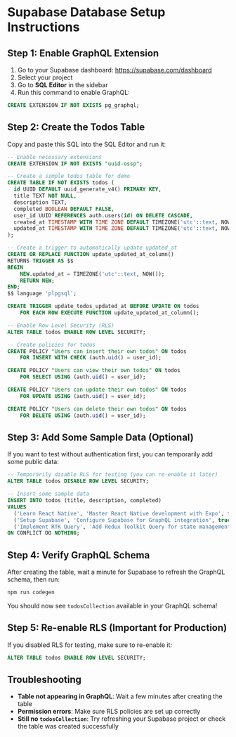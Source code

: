 # Supabase Database Setup Instructions

## Step 1: Enable GraphQL Extension

1. Go to your Supabase dashboard: https://supabase.com/dashboard
2. Select your project
3. Go to **SQL Editor** in the sidebar
4. Run this command to enable GraphQL:

```sql
CREATE EXTENSION IF NOT EXISTS pg_graphql;
```

## Step 2: Create the Todos Table

Copy and paste this SQL into the SQL Editor and run it:

```sql
-- Enable necessary extensions
CREATE EXTENSION IF NOT EXISTS "uuid-ossp";

-- Create a simple todos table for demo
CREATE TABLE IF NOT EXISTS todos (
  id UUID DEFAULT uuid_generate_v4() PRIMARY KEY,
  title TEXT NOT NULL,
  description TEXT,
  completed BOOLEAN DEFAULT FALSE,
  user_id UUID REFERENCES auth.users(id) ON DELETE CASCADE,
  created_at TIMESTAMP WITH TIME ZONE DEFAULT TIMEZONE('utc'::text, NOW()) NOT NULL,
  updated_at TIMESTAMP WITH TIME ZONE DEFAULT TIMEZONE('utc'::text, NOW()) NOT NULL
);

-- Create a trigger to automatically update updated_at
CREATE OR REPLACE FUNCTION update_updated_at_column()
RETURNS TRIGGER AS $$
BEGIN
    NEW.updated_at = TIMEZONE('utc'::text, NOW());
    RETURN NEW;
END;
$$ language 'plpgsql';

CREATE TRIGGER update_todos_updated_at BEFORE UPDATE ON todos
    FOR EACH ROW EXECUTE FUNCTION update_updated_at_column();

-- Enable Row Level Security (RLS)
ALTER TABLE todos ENABLE ROW LEVEL SECURITY;

-- Create policies for todos
CREATE POLICY "Users can insert their own todos" ON todos
    FOR INSERT WITH CHECK (auth.uid() = user_id);

CREATE POLICY "Users can view their own todos" ON todos
    FOR SELECT USING (auth.uid() = user_id);

CREATE POLICY "Users can update their own todos" ON todos
    FOR UPDATE USING (auth.uid() = user_id);

CREATE POLICY "Users can delete their own todos" ON todos
    FOR DELETE USING (auth.uid() = user_id);
```

## Step 3: Add Some Sample Data (Optional)

If you want to test without authentication first, you can temporarily add some public data:

```sql
-- Temporarily disable RLS for testing (you can re-enable it later)
ALTER TABLE todos DISABLE ROW LEVEL SECURITY;

-- Insert some sample data
INSERT INTO todos (title, description, completed) 
VALUES 
  ('Learn React Native', 'Master React Native development with Expo', false),
  ('Setup Supabase', 'Configure Supabase for GraphQL integration', true),
  ('Implement RTK Query', 'Add Redux Toolkit Query for state management', false)
ON CONFLICT DO NOTHING;
```

## Step 4: Verify GraphQL Schema

After creating the table, wait a minute for Supabase to refresh the GraphQL schema, then run:

```bash
npm run codegen
```

You should now see `todosCollection` available in your GraphQL schema!

## Step 5: Re-enable RLS (Important for Production)

If you disabled RLS for testing, make sure to re-enable it:

```sql
ALTER TABLE todos ENABLE ROW LEVEL SECURITY;
```

## Troubleshooting

- **Table not appearing in GraphQL**: Wait a few minutes after creating the table
- **Permission errors**: Make sure RLS policies are set up correctly
- **Still no `todosCollection`**: Try refreshing your Supabase project or check the table was created successfully 